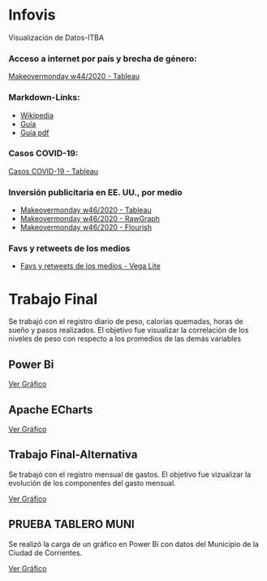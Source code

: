 # Infovis
Visualización de Datos-ITBA

### Acceso a internet por país y brecha de género:
[Makeovermonday w44/2020 - Tableau](https://cecilianuray.github.io/infovis//w44_tableau.html)

### Markdown-Links:
* [Wikipedia](https://es.wikipedia.org/wiki/Markdown)
* [Guía](https://guides.github.com/features/mastering-markdown/)
* [Guía pdf](https://guides.github.com/pdfs/markdown-cheatsheet-online.pdf)

### Casos COVID-19:
[Casos COVID-19 - Tableau](https://cecilianuray.github.io/infovis//covid_dcd-chaco.html)

### Inversión publicitaria en EE. UU., por medio
* [Makeovermonday w46/2020 - Tableau](https://cecilianuray.github.io/infovis//w46_tableau.html)
* [Makeovermonday w46/2020 - RawGraph](https://cecilianuray.github.io/infovis//w46_rawgraph.html)
* [Makeovermonday w46/2020 - Flourish](https://cecilianuray.github.io/infovis//w46_flourish.html)

### Favs y retweets de los medios
* [Favs y retweets de los medios - Vega Lite](https://cecilianuray.github.io/infovis//fav_y_RTs.html)

# Trabajo Final
Se trabajó con el registro diario de peso, calorías quemadas, horas de sueño y pasos realizados. El objetivo fue visualizar la correlación de los niveles de peso con respecto a los promedios de las demás variables

## Power Bi
[Ver Gráfico](https://cecilianuray.github.io/infovis//Trabajo_Final.html)
## Apache ECharts
[Ver Gráfico](file:///C:/Users/cecil_hdlc0f7/Downloads/parallel-simple.svg)

## Trabajo Final-Alternativa
Se trabajó con el registro mensual de gastos. El objetivo fue vizualizar la evolución de los componentes del gasto mensual.

[Ver Gráfico](https://cecilianuray.github.io/infovis//Trabajo_Final_Bis.html)

## PRUEBA TABLERO MUNI
Se realizó la carga de un gráfico en Power Bi con datos del Municipio de la Ciudad de Corrientes.

[Ver Gráfico](https://raw.githubusercontent.com/cecilianuray/infovis/gh-pages/PRUEBA%20TABLERO%20MUNI)
